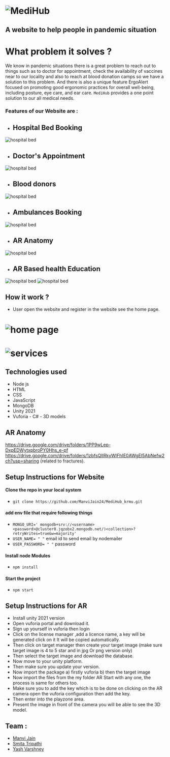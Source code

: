 # ![MediHub](./assests/upload.png)

## A website to help people in pandemic situation

# What problem it solves ?

We know in pandemic situations there is a great problem to reach out to things such as to doctor for
appointment, check the availability of vaccines near to our locality and also to reach at blood donation
camps so we have a solution to this problem. And there is also a unique feature  ErgoAlert focused on promoting good ergonomic practices for overall well-being, including posture, eye care, and ear care.  `MediHub` provides a one point solution to our all medical
needs.

### Features of our Website are :

- ## Hospital Bed Booking
![hospital bed ](./assests/bed.png)
- ## Doctor's Appointment
![hospital bed ](./assests/doctor.png)
- ## Blood donors
![hospital bed ](./assests/blood.png)
- ## Ambulances Booking
![hospital bed ](./assests/ambulance.png)
- ## AR Anatomy
![hospital bed ](./assests/brain.jpeg)

- ## AR Based health Education
![hospital bed ](./assests/hearts.jpeg)
![hospital bed ](./assests//s.jpeg)

## How it work ?

- User open the website and register in the website
  see the home page.

# ![home page](./assests/homepage.png)

# ![services](./assests/our.png)

## Technologies used

- Node js
- HTML
- CSS
- JavaScript
- MongoDB
- Unity 2021
- Vuforia
- C#
- 3D models

## AR Anatomy

https://drive.google.com/drive/folders/1PP9wLep-DxpEDWytxpbroPY0Hhs_e-pf
https://drive.google.com/drive/folders/1zbfsQlIRkyWIFhIE0AWgEl5AbNefw2ch?usp=sharing (related to fractures).

## Setup Instructions for Website

#### Clone the repo in your local system

- `git clone https://github.com/ManviJain24/MediHub_krmu.git`

#### add env file that require following things

- `MONGO_URI=' mongodb+srv://<username><password>@cluster0.jqzobx2.mongodb.net/)<collection>?retryWrites=true&w=majority'`
- `USER_NAME= " "` email id to send email by nodemailer
- `USER_PASSWORD= " "` password

#### Install node Modules

- `npm install`

#### Start the project

- `npm start`

## Setup Instructions for AR
 - Install unity 2021 version
- Open vuforia portal and download it. 
- Sign up yourself in vuforia then login 
- Click on the license manager ,add a licence name, a key will be generated click on it 
It will be copied automatically. 
- Then click on target manager then create your target image (make sure target image is 4 to 5 star  and in jpg Or png version only) 
- Then select the target image and download the database. 
- Now move to your unity platform. 
- Then make sure you update your version. 
- Now import the package
  a) firstly vuforia 
  b) then the target image 
- Now import the files from the my folder AR 
 Start with any one, the process is same for others too. 
- Make sure you to add the key which is to be done on clicking on the AR camera open the vuforia configuration then add the key. 
- Then enter into the playzone area. 
- Present the image in front of the camera you will be able to see the 3D model.
 
## Team :

- [Manvi Jain](https://github.com/ManviJain24)
- [Smita Tripathi](https://github.com/SmitaTripathi)
- [Yash Varshney](https://github.com/Yash-Var)
























